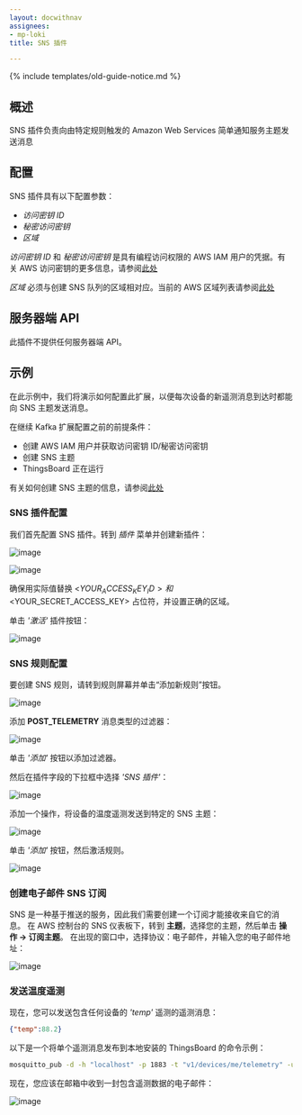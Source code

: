 ```yaml
---
layout: docwithnav
assignees:
- mp-loki
title: SNS 插件

---
```


{% include templates/old-guide-notice.md %}

## 概述

SNS 插件负责向由特定规则触发的 Amazon Web Services 简单通知服务主题发送消息

## 配置

SNS 插件具有以下配置参数：

- *访问密钥 ID*
- *秘密访问密钥*
- *区域*

*访问密钥 ID* 和 *秘密访问密钥* 是具有编程访问权限的 AWS IAM 用户的凭据。有关 AWS 访问密钥的更多信息，请参阅[此处](http://docs.aws.amazon.com/IAM/latest/UserGuide/id_credentials_access-keys.html)

*区域* 必须与创建 SNS 队列的区域相对应。当前的 AWS 区域列表请参阅[此处](http://docs.aws.amazon.com/general/latest/gr/rande.html)

## 服务器端 API

此插件不提供任何服务器端 API。

## 示例

在此示例中，我们将演示如何配置此扩展，以便每次设备的新遥测消息到达时都能向 SNS 主题发送消息。

在继续 Kafka 扩展配置之前的前提条件：

- 创建 AWS IAM 用户并获取访问密钥 ID/秘密访问密钥
- 创建 SNS 主题
- ThingsBoard 正在运行

有关如何创建 SNS 主题的信息，请参阅[此处](http://docs.aws.amazon.com/sns/latest/dg/CreateTopic.html)

### SNS 插件配置

我们首先配置 SNS 插件。转到 *插件* 菜单并创建新插件：

![image](/images/reference/plugins/sns/sns-plugin-config-1.png)

![image](/images/reference/plugins/sns/sns-plugin-config-2.png)

确保用实际值替换 <$YOUR_ACCESS_KEY_ID> 和 <$YOUR_SECRET_ACCESS_KEY> 占位符，并设置正确的区域。

单击 *'激活'* 插件按钮：

![image](/images/reference/plugins/sns/sns-activate-plugin.png)

### SNS 规则配置

要创建 SNS 规则，请转到规则屏幕并单击“添加新规则”按钮。

![image](/images/reference/plugins/sns/sns-rule.png)

添加 **POST_TELEMETRY** 消息类型的过滤器：

![image](/images/reference/plugins/post-telemetry-filter.png)

单击 *'添加'* 按钮以添加过滤器。

然后在插件字段的下拉框中选择 *'SNS 插件'*：

![image](/images/reference/plugins/sns/sns-plugin-selection.png)

添加一个操作，将设备的温度遥测发送到特定的 SNS 主题：

![image](/images/reference/plugins/sns/sns-topic-action.png)

单击 *'添加'* 按钮，然后激活规则。

![image](/images/reference/plugins/sns/sns-activate-rule.png)

### 创建电子邮件 SNS 订阅

SNS 是一种基于推送的服务，因此我们需要创建一个订阅才能接收来自它的消息。
在 AWS 控制台的 SNS 仪表板下，转到 **主题**，选择您的主题，然后单击 **操作 -> 订阅主题**。
在出现的窗口中，选择协议：电子邮件，并输入您的电子邮件地址：

![image](/images/reference/plugins/sns/sns-create-subscription.png)

### 发送温度遥测

现在，您可以发送包含任何设备的 *'temp'* 遥测的遥测消息：

```json
{"temp":88.2}
```

以下是一个将单个遥测消息发布到本地安装的 ThingsBoard 的命令示例：

```bash
mosquitto_pub -d -h "localhost" -p 1883 -t "v1/devices/me/telemetry" -u "$ACCESS_TOKEN" -m "{'temp':88.2}"
```

现在，您应该在邮箱中收到一封包含遥测数据的电子邮件：

![image](/images/reference/plugins/sns/sns-email-delivery.png)